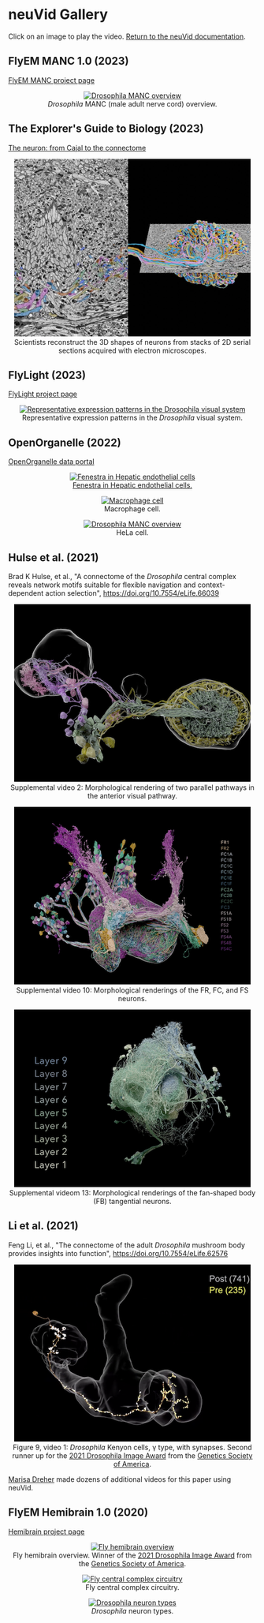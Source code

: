 # neuVid Gallery

Click on an image to play the video. [Return to the neuVid documentation](https://github.com/connectome-neuprint/neuVid).

## FlyEM MANC 1.0 (2023)

[FlyEM MANC project page](https://www.janelia.org/project-team/flyem/manc-connectome)

<p align="center">
<a href="https://www.youtube.com/watch?v=0sKpSVZacyA">
    <img 
        src="https://img.youtube.com/vi/0sKpSVZacyA/hqdefault.jpg"" 
        alt="Drosophila MANC overview"
    />
</a>
<br>
<em>Drosophila</em> MANC (male adult nerve cord) overview.
</p>

## The Explorer's Guide to Biology (2023)

[The neuron: from Cajal to the connectome](https://explorebiology.org/summary/neuroscience/the-neuron-from-cajal-to-the-connectome)

<p align="center">
<a href="https://vimeo.com/793400895">
    <img 
        src="gallery/explore-biology.png" 
        alt="Scientists reconstruct the 3D shapes of neurons from stacks of 2D serial sections acquired with electron microscopes."
    />
</a>
<br>
Scientists reconstruct the 3D shapes of neurons from stacks of 2D serial sections acquired with electron microscopes.
</p>

## FlyLight (2023)

[FlyLight project page](https://www.janelia.org/project-team/flylight)

<p align="center">
<a href="https://www.youtube.com/watch?v=OE9icXDM8q8">
    <img 
        src="https://img.youtube.com/vi/OE9icXDM8q8/hqdefault.jpg"" 
        alt="Representative expression patterns in the Drosophila visual system"
    />
</a>
<br>
Representative expression patterns in the <em>Drosophila</em> visual system.
</p>

## OpenOrganelle (2022)

[OpenOrganelle data portal](https://openorganelle.janelia.org/)

<p align="center">
<a href="https://www.youtube.com/watch?v=CarYt7AJMnE">
    <img 
        src="https://img.youtube.com/vi/CarYt7AJMnE/hqdefault.jpg"" 
        alt="Fenestra in Hepatic endothelial cells"
    />
</a>
<br>
<a href="https://openorganelle.janelia.org/news/2022-11-02-fenestra-in-hepatic-endothelial-cells">Fenestra in Hepatic endothelial cells.</a>
</p>

<p align="center">
<a href="https://www.youtube.com/watch?v=hfHO2DjpJSE">
    <img 
        src="https://img.youtube.com/vi/hfHO2DjpJSE/hqdefault.jpg"" 
        alt="Macrophage cell"
    />
</a>
<br>
Macrophage cell.
</p>

<p align="center">
<a href="https://www.youtube.com/watch?v=3hVHbIRS48Q">
    <img 
        src="https://img.youtube.com/vi/3hVHbIRS48Q/hqdefault.jpg"" 
        alt="Drosophila MANC overview"
    />
</a>
<br>
HeLa cell.
</p>

## Hulse et al. (2021)

Brad K Hulse, et al., "A connectome of the *Drosophila* central complex reveals network motifs suitable for flexible navigation and context-dependent action selection", 
 https://doi.org/10.7554/eLife.66039


<p align="center">
<a href="https://static-movie-usa.glencoesoftware.com/mp4/10.7554/351/e60b7fa4bd4445fc7f5e84af7d28417b3a36af76/elife-66039-video2.mp4">
    <img 
        src="gallery/hulse-video2-TuBu-ER.png" 
        alt="Morphological rendering of two parallel pathways in the anterior visual pathway"
    />
</a>
<br>
Supplemental video 2: Morphological rendering of two parallel pathways in the anterior visual pathway.
</p>

<p align="center">
<a href="https://static-movie-usa.glencoesoftware.com/mp4/10.7554/351/e60b7fa4bd4445fc7f5e84af7d28417b3a36af76/elife-66039-video10.mp4">
    <img 
        src="gallery/hulse-video10-Fx.png" 
        alt="Morphological renderings of the FR, FC, and FS neurons"
    />
</a>
<br>
Supplemental video 10: Morphological renderings of the FR, FC, and FS neurons.
</p>

<p align="center">
<a href="https://static-movie-usa.glencoesoftware.com/mp4/10.7554/351/e60b7fa4bd4445fc7f5e84af7d28417b3a36af76/elife-66039-video13.mp4">
    <img 
        src="gallery/hulse-video13-FB-tangential.png" 
        alt="Morphological renderings of the fan-shaped body (FB) tangential neurons"
    />
</a>
<br>
Supplemental videom 13: Morphological renderings of the fan-shaped body (FB) tangential neurons.
</p>

## Li et al. (2021)

Feng Li, et al., "The connectome of the adult *Drosophila* mushroom body provides insights into function",
https://doi.org/10.7554/eLife.62576

<!-- figure 9, video 1 -->

<p align="center">
<a href="https://static-movie-usa.glencoesoftware.com/mp4/10.7554/497/08041ef1d6aa1edc82e8774131f7140ca2767568/elife-62576-fig9-video1.mp4">
    <img 
        src="gallery/li-fig9-video1.png" 
        alt="Keyon cells, γ type, with synapses"
    />
</a>
<br>
Figure 9, video 1: <em>Drosophila</em> Kenyon cells, γ type, with synapses.  Second runner up for the <a href="https://drosophila-images.org/2021-2">2021 Drosophila Image Award</a> from the <a href="https://genetics-gsa.org">Genetics Society of America</a>.
</p>

[Marisa Dreher](https://dreherdesignstudio.com) made dozens of additional videos for this paper using neuVid.

## FlyEM Hemibrain 1.0 (2020)

[Hemibrain project page](https://www.janelia.org/project-team/flyem/hemibrain)

<p align="center">
<a href="https://www.youtube.com/watch?v=PeyHKdmBpqY">
    <img 
        src="https://img.youtube.com/vi/PeyHKdmBpqY/hqdefault.jpg" 
        alt="Fly hemibrain overview"
    />
</a>
<br>
Fly hemibrain overview. Winner of the <a href="https://drosophila-images.org/2021-2">2021 Drosophila Image Award</a> from the <a href="https://genetics-gsa.org">Genetics Society of America</a>.
</p>

<p align="center">
<a href="https://www.youtube.com/watch?v=nu0b_tjCGxQ">
    <img 
        src="https://img.youtube.com/vi/nu0b_tjCGxQ/hqdefault.jpg" 
        alt="Fly central complex circuitry"
    />
</a>
<br>
Fly central complex circuitry.
</p>

<p align="center">
<a href="https://www.youtube.com/watch?v=_zRmXj5YVpU">
    <img 
        src="https://img.youtube.com/vi/_zRmXj5YVpU/hqdefault.jpg" 
        alt="Drosophila neuron types"
    />
</a>
<br>
<em>Drosophila</em> neuron types.
</p>


